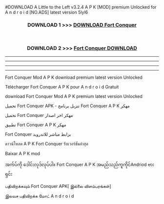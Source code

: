 #DOWNLOAD A Little to the Left v3.2.4 A P K [MOD] premium Unlocked for A n d r o i d [NO.ADS] latest version 5lyl6 



<div align="center">

<h3>DOWNLOAD 1 >>> <a href="https://downloadmod1.web.app/?judul=Fort Conquer">DOWNLOAD Fort Conquer</a></h3><br>

<h3>DOWNLOAD 2 >>> <a href="https://downloadmod1.web.app/?judul=Fort Conquer">Fort Conquer DOWNLOAD </a></h3>

</div>


----------------------------------------------------------

----------------------------------------------------------

----------------------------------------------------------

----------------------------------------------------------


Fort Conquer Mod A P K download premium latest version Unlocked

Télécharger Fort Conquer A P K pour A n d r o i d Gratuit

download Fort Conquer Mod A P K premium latest version Unlocked

تحميل Fort Conquer APK - تنزيل برنامج Fort Conquer A P K مهكر

تحميل Fort Conquer مهكر اخر اصدار

تطبيق Fort Conquer A P K مهكر

Fort Conquer برابط مباشر للاندرويد

ดาวน์โหลด A P K Fort Conquer รับเวอร์ชันล่าสุด

Baixar A P K mod

အက်ပ်ကို ဒေါင်းလုဒ်လုပ်ပါ။ Fort Conquer A P K အမည်သည်ကူကိုင်Andriod ဗားရှင်း

பதிவிறக்கவும் Fort Conquer APK[ இல்லை விளம்பரங்கள்] 
 
இலவச பதிவிறக்க மோட் A n d r o i d



